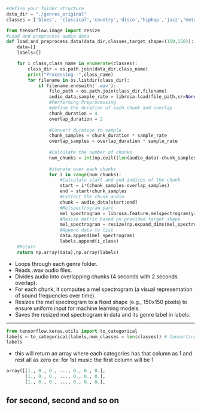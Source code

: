 ```py 
#define your folder structure
data_dir = "./genres_original"
classes = ['blues', 'classical','country','disco','hiphop','jazz','metal','pop','reggae','rock']

from tensorflow.image import resize
#Load and preprocess audio data
def load_and_preprocess_data(data_dir,classes,target_shape=(150,150)):
    data=[]
    labels=[]

    for i_class,class_name in enumerate(classes):
        class_dir = os.path.join(data_dir,class_name)
        print("Processing--",class_name)
        for filename in os.listdir(class_dir):
            if filename.endswith('.wav'):
                file_path = os.path.join(class_dir,filename)
                audio_data,sample_rate = librosa.load(file_path,sr=None)
                #Performing Preprocessing
                #define the duration of each chunk and overlap
                chunk_duration = 4
                overlap_duration = 2
                
                #Convert duration to sample
                chunk_samples = chunk_duration * sample_rate
                overlap_samples = overlap_duration * sample_rate
                
                #Calculate the number of chunks
                num_chunks = int(np.ceil((len(audio_data)-chunk_samples)/(chunk_samples-overlap_samples)))+1
                
                #iterate over each chunks
                for i in range(num_chunks):
                    #Calculate start and end indices of the chunk
                    start = i*(chunk_samples-overlap_samples)
                    end = start+chunk_samples
                    #Extract the chunk audio
                    chunk = audio_data[start:end]
                    #Melspectrogram part
                    mel_spectrogram = librosa.feature.melspectrogram(y=chunk,sr=sample_rate)
                    #Resize matrix based on provided target shape
                    mel_spectrogram = resize(np.expand_dims(mel_spectrogram,axis=-1),target_shape)
                    #Append data to list
                    data.append(mel_spectrogram)
                    labels.append(i_class)
    #Return
    return np.array(data),np.array(labels)

```
- Loops through each genre folder.
- Reads .wav audio files.
- Divides audio into overlapping chunks (4 seconds with 2 seconds overlap). 
- For each chunk, it computes a mel spectrogram (a visual representation of sound frequencies over time).
- Resizes the mel spectrogram to a fixed shape (e.g., 150x150 pixels) to ensure uniform input for machine learning models.
- Saves the resized mel spectrogram in data and its genre label in labels.

---

```py 
from tensorflow.keras.utils import to_categorical
labels = to_categorical(labels,num_classes = len(classes)) # Converting labels to one-hot encoding
labels
```
- this will return an array where each categories has that column as 1 and rest all as zero
ex: for 1st music the first column will be 1
```py 
array([[1., 0., 0., ..., 0., 0., 0.],
       [1., 0., 0., ..., 0., 0., 0.],
       [1., 0., 0., ..., 0., 0., 0.],
```
for second, second and so on
---



